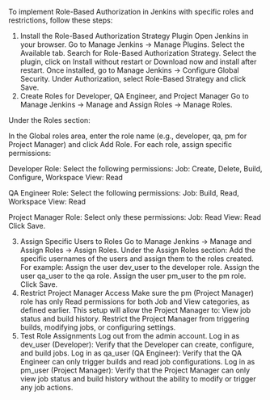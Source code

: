 To implement Role-Based Authorization in Jenkins with specific roles and restrictions, follow these steps:

1. Install the Role-Based Authorization Strategy Plugin
Open Jenkins in your browser.
Go to Manage Jenkins → Manage Plugins.
Select the Available tab.
Search for Role-Based Authorization Strategy.
Select the plugin, click on Install without restart or Download now and install after restart.
Once installed, go to Manage Jenkins → Configure Global Security.
Under Authorization, select Role-Based Strategy and click Save.
2. Create Roles for Developer, QA Engineer, and Project Manager
Go to Manage Jenkins → Manage and Assign Roles → Manage Roles.

Under the Roles section:

In the Global roles area, enter the role name (e.g., developer, qa, pm for Project Manager) and click Add Role.
For each role, assign specific permissions:

Developer Role:
Select the following permissions:
Job: Create, Delete, Build, Configure, Workspace
View: Read

QA Engineer Role:
Select the following permissions:
Job: Build, Read, Workspace
View: Read

Project Manager Role:
Select only these permissions:
Job: Read
View: Read
Click Save.

3. Assign Specific Users to Roles
Go to Manage Jenkins → Manage and Assign Roles → Assign Roles.
Under the Assign Roles section:
Add the specific usernames of the users and assign them to the roles created.
For example:
Assign the user dev_user to the developer role.
Assign the user qa_user to the qa role.
Assign the user pm_user to the pm role.
Click Save.
4. Restrict Project Manager Access
Make sure the pm (Project Manager) role has only Read permissions for both Job and View categories, as defined earlier.
This setup will allow the Project Manager to:
View job status and build history.
Restrict the Project Manager from triggering builds, modifying jobs, or configuring settings.
5. Test Role Assignments
Log out from the admin account.
Log in as dev_user (Developer):
Verify that the Developer can create, configure, and build jobs.
Log in as qa_user (QA Engineer):
Verify that the QA Engineer can only trigger builds and read job configurations.
Log in as pm_user (Project Manager):
Verify that the Project Manager can only view job status and build history without the ability to modify or trigger any job actions.
